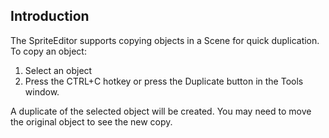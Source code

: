 ## Introduction

The SpriteEditor supports copying objects in a Scene for quick duplication. To copy an object:

1.  Select an object
2.  Press the CTRL+C hotkey or press the Duplicate button in the Tools window.

A duplicate of the selected object will be created. You may need to move the original object to see the new copy.
